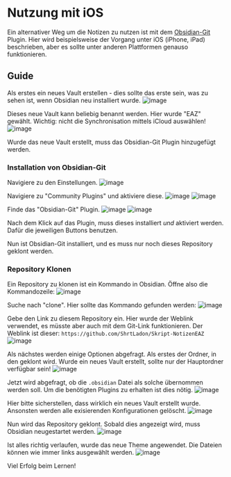 # Nutzung mit iOS

Ein alternativer Weg um die Notizen zu nutzen ist mit dem [Obsidian-Git](https://forum.obsidian.md/t/the-easiest-way-to-setup-obsidian-git-to-backup-notes/51429) Plugin. Hier wird beispielsweise der Vorgang unter iOS (iPhone, iPad) beschrieben, aber es sollte unter anderen Plattformen genauso funktionieren.

## Guide

Als erstes ein neues Vault erstellen - dies sollte das erste sein, was zu sehen ist, wenn Obsidian neu installiert wurde.
![image](https://github.com/Galliumhydroxid/Skript-NotizenEAZ/assets/97060233/05a95aaa-b86f-48c5-9ecd-5b4561dec4d5)


Dieses neue Vault kann beliebig benannt werden. Hier wurde "EAZ" gewählt. Wichtig: nicht die Synchronisation mittels iCloud auswählen!
![image](https://github.com/Galliumhydroxid/Skript-NotizenEAZ/assets/97060233/e90240a2-5e05-49b7-83ae-6bf284e539a9)


Wurde das neue Vault erstellt, muss das Obsidian-Git Plugin hinzugefügt werden.

### Installation von Obsidian-Git

Navigiere zu den Einstellungen.
![image](https://github.com/Galliumhydroxid/Skript-NotizenEAZ/assets/97060233/dfbcae18-3cd6-420e-a0d2-1ff454a2d4b8)

Navigiere zu "Community Plugins" und aktiviere diese.
![image](https://github.com/Galliumhydroxid/Skript-NotizenEAZ/assets/97060233/2d5a43cb-6fe0-4d5c-8a0d-d65b5d23f7dd)
![image](https://github.com/Galliumhydroxid/Skript-NotizenEAZ/assets/97060233/2a4caf1a-c0b6-4f96-8cfc-3d1037cff893)

Finde das "Obsidian-Git" Plugin.
![image](https://github.com/Galliumhydroxid/Skript-NotizenEAZ/assets/97060233/93acf2f4-0d5b-44a3-a14d-49f64ff9c01f)
![image](https://github.com/Galliumhydroxid/Skript-NotizenEAZ/assets/97060233/a8788506-0f22-4365-811b-5dee6c978772)

Nach dem Klick auf das Plugin, muss dieses installiert *und* aktiviert werden. Dafür die jeweiligen Buttons benutzen.

Nun ist Obsidian-Git installiert, und es muss nur noch dieses Repository geklont werden.

### Repository Klonen

Ein Repository zu klonen ist ein Kommando in Obsidian. Öffne also die Kommandozeile:
![image](https://github.com/Galliumhydroxid/Skript-NotizenEAZ/assets/97060233/fbaa93e7-cffe-481e-a480-c23ad6fd143c)

Suche nach "clone". Hier sollte das Kommando gefunden werden:
![image](https://github.com/Galliumhydroxid/Skript-NotizenEAZ/assets/97060233/6f143ae4-5f64-4a8b-9ae4-ce5eaf95bfe2)

Gebe den Link zu diesem Repository ein. Hier wurde der Weblink verwendet, es müsste aber auch mit dem Git-Link funktionieren. Der Weblink ist dieser: `https://github.com/ShrtLadon/Skript-NotizenEAZ`
![image](https://github.com/Galliumhydroxid/Skript-NotizenEAZ/assets/97060233/d21e6a5a-f9e2-4b64-b77c-8cf0224e4f02)

Als nächstes werden einige Optionen abgefragt. Als erstes der Ordner, in den geklont wird. Wurde ein neues Vault erstellt, sollte nur der Hauptordner verfügbar sein!
![image](https://github.com/Galliumhydroxid/Skript-NotizenEAZ/assets/97060233/8f41e613-4738-4311-a18d-e666a8718b46)

Jetzt wird abgefragt, ob die `.obsidian` Datei als solche übernommen werden soll. Um die benötigten Plugins zu erhalten ist dies nötig.
![image](https://github.com/Galliumhydroxid/Skript-NotizenEAZ/assets/97060233/7bc9eadd-3200-4638-986b-ea9cef7f2e01)

Hier bitte sicherstellen, dass wirklich ein neues Vault erstellt wurde. Ansonsten werden alle exisierenden Konfigurationen gelöscht.
![image](https://github.com/Galliumhydroxid/Skript-NotizenEAZ/assets/97060233/003f4a1f-2856-4a5b-a1ad-beba8f0c376f)

Nun wird das Repository geklont. Sobald dies angezeigt wird, muss Obsidian neugestartet werden.
![image](https://github.com/Galliumhydroxid/Skript-NotizenEAZ/assets/97060233/bbe8ce21-a24e-41c6-97d7-2a8b6c276a04)

Ist alles richtig verlaufen, wurde das neue Theme angewendet. Die Dateien können wie immer links ausgewählt werden.
![image](https://github.com/Galliumhydroxid/Skript-NotizenEAZ/assets/97060233/074f9b31-e939-4a28-943f-e3a4e37dc1dc)

Viel Erfolg beim Lernen!
